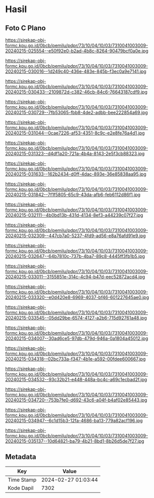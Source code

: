 # Hasil

## Foto C Plano

https://sirekap-obj-formc.kpu.go.id/0bcb/pemilu/pdpr/73/10/04/10/03/7310041003009-20240215-025554--e50f92e0-b2ad-4b8c-8264-90479bcf0a0e.jpg

https://sirekap-obj-formc.kpu.go.id/0bcb/pemilu/pdpr/73/10/04/10/03/7310041003009-20240215-030016--1d249c40-436e-483e-845b-f3ec0a9e7141.jpg

https://sirekap-obj-formc.kpu.go.id/0bcb/pemilu/pdpr/73/10/04/10/03/7310041003009-20240215-030433--2109872d-c382-46cb-84c6-76643187cdf9.jpg

https://sirekap-obj-formc.kpu.go.id/0bcb/pemilu/pdpr/73/10/04/10/03/7310041003009-20240215-030729--7fb53065-fbb8-4de2-adbb-bee222854a69.jpg

https://sirekap-obj-formc.kpu.go.id/0bcb/pemilu/pdpr/73/10/04/10/03/7310041003009-20240215-031044--0cae7226-af53-4351-8c9c-e2e8fe76a4d1.jpg

https://sirekap-obj-formc.kpu.go.id/0bcb/pemilu/pdpr/73/10/04/10/03/7310041003009-20240215-031323--d4df1a20-721a-4b4a-8143-2e5f3cb88323.jpg

https://sirekap-obj-formc.kpu.go.id/0bcb/pemilu/pdpr/73/10/04/10/03/7310041003009-20240215-031633--162b2434-d0ff-4dac-893e-36e85838aa95.jpg

https://sirekap-obj-formc.kpu.go.id/0bcb/pemilu/pdpr/73/10/04/10/03/7310041003009-20240215-031842--7f1f5805-65c9-43da-afb6-feb6112d86f1.jpg

https://sirekap-obj-formc.kpu.go.id/0bcb/pemilu/pdpr/73/10/04/10/03/7310041003009-20240215-032111--4b0bd13b-431d-4134-8ef3-a44239c07f27.jpg

https://sirekap-obj-formc.kpu.go.id/0bcb/pemilu/pdpr/73/10/04/10/03/7310041003009-20240215-032309--447cb7a0-5237-4fd9-ad56-e8a76afd91e9.jpg

https://sirekap-obj-formc.kpu.go.id/0bcb/pemilu/pdpr/73/10/04/10/03/7310041003009-20240215-032647--64b7810c-737b-4ba7-89c8-4445ff3fb1b5.jpg

https://sirekap-obj-formc.kpu.go.id/0bcb/pemilu/pdpr/73/10/04/10/03/7310041003009-20240215-033011--3155851e-314c-4c94-b47d-eec52872acd4.jpg

https://sirekap-obj-formc.kpu.go.id/0bcb/pemilu/pdpr/73/10/04/10/03/7310041003009-20240215-033320--e0d420e8-6969-4037-bf46-601227645ae0.jpg

https://sirekap-obj-formc.kpu.go.id/0bcb/pemilu/pdpr/73/10/04/10/03/7310041003009-20240215-033545--05dd29be-6574-4127-a2b6-715d92761a48.jpg

https://sirekap-obj-formc.kpu.go.id/0bcb/pemilu/pdpr/73/10/04/10/03/7310041003009-20240215-034007--30ad6ce5-97db-479d-946a-0a1804a45012.jpg

https://sirekap-obj-formc.kpu.go.id/0bcb/pemilu/pdpr/73/10/04/10/03/7310041003009-20240215-034318--02bc733a-f347-4b1e-a592-00fdee600667.jpg

https://sirekap-obj-formc.kpu.go.id/0bcb/pemilu/pdpr/73/10/04/10/03/7310041003009-20240215-034532--93c32b21-e448-448a-bc4c-a69c1ecbad2f.jpg

https://sirekap-obj-formc.kpu.go.id/0bcb/pemilu/pdpr/73/10/04/10/03/7310041003009-20240215-034720--753b7fe0-d692-43c6-a04f-b4af02e85443.jpg

https://sirekap-obj-formc.kpu.go.id/0bcb/pemilu/pdpr/73/10/04/10/03/7310041003009-20240215-034947--6c1d15b3-12fa-4686-ba13-779a82acf196.jpg

https://sirekap-obj-formc.kpu.go.id/0bcb/pemilu/pdpr/73/10/04/10/03/7310041003009-20240215-035137--10d64821-ba79-4b21-8bd1-8b26d5de7f27.jpg


## Metadata

| Key        | Value               |
| ---------- | ------------------- |
| Time Stamp | 2024-02-27 01:03:44 |
| Kode Dapil | 7302                |



